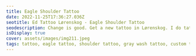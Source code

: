 ```yaml
--- 
title: Eagle Shoulder Tattoo 
date: 2022-11-25T17:36:27.036Z 
seotitle: Ed Tattoo Lørenskog - Eagle Shoulder Tattoo 
seodescription: Change is good. Get a new tattoo in Lørenskog. I do tattoos in various styles. one of my styles is Eagle Shoulder Tattoo. I'm ready to help you. Contact me... 
isDisplay: true 
cover: assets/images/img211.jpeg 
tags: tattoo, eagle tattoo, shoulder tattoo, gray wash tattoo, custom tattoo 
--- 
```

 